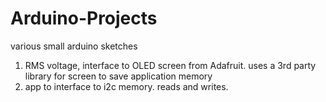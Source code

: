 # Arduino-Projects
various small arduino sketches

1. RMS voltage, interface to OLED screen from Adafruit. uses a 3rd party library for screen to save application memory
2. app to interface to i2c memory. reads and writes.
